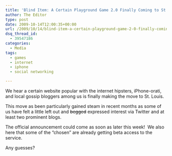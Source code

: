 ```yaml
---
title: 'Blind Item: A Certain Playground Game 2.0 Finally Coming to St. Louis!'
author: The Editor
type: post
date: 2009-10-14T12:00:35+00:00
url: /2009/10/14/blind-item-a-certain-playground-game-2-0-finally-coming-to-st-louis/
dsq_thread_id:
  - 39547186
categories:
  - Media
tags:
  - games
  - internet
  - iphone
  - social networking

---
```

We hear a certain website popular with the internet hipsters, iPhone-orati, and local gossip bloggers among us is finally making the move to St. Louis.

This move as been particularly gained steam in recent months as some of us have felt a little left out and <span style="text-decoration: line-through;">begged</span> expressed interest via Twitter and at least two prominent blogs.

The official announcement could come as soon as later this week!  We also here that some of the &#8220;chosen&#8221; are already getting beta access to the service.

Any guesses?
